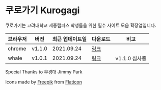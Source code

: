 # 쿠로가기 Kurogagi

쿠로가기는 고려대학교 세종캠퍼스 학생들을 위한 필수 사이트 모음 확장앱입니다.

| 브라우저 | 버전 | 최근 업데이트일    |  다운로드  | 비고 |
| ------- | ---- | ------------------ | ---- | ---- |
| chrome  | v1.1.0 | 2021.09.24 | [링크](https://chrome.google.com/webstore/detail/%EC%BF%A0%EB%A1%9C%EA%B0%80%EA%B8%B0-kurogagi/dgiidejegngpoiajlkajidecnlaklljb?hl=ko&authuser=0)|  |
| whale   | v1.0.1 | 2021.09.24 |  [링크](https://store.whale.naver.com/detail/gfaboonopainllkgphjcaiddlonphkgh?hl=null) | v1.1.0 심사중 |

Special Thanks to 부경대 Jimmy Park

Icons made by [Freepik](https://www.freepik.com) from [Flaticon](https://www.flaticon.com)
